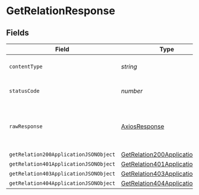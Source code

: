 # GetRelationResponse


## Fields

| Field                                                                                     | Type                                                                                      | Required                                                                                  | Description                                                                               |
| ----------------------------------------------------------------------------------------- | ----------------------------------------------------------------------------------------- | ----------------------------------------------------------------------------------------- | ----------------------------------------------------------------------------------------- |
| `contentType`                                                                             | *string*                                                                                  | :heavy_check_mark:                                                                        | HTTP response content type for this operation                                             |
| `statusCode`                                                                              | *number*                                                                                  | :heavy_check_mark:                                                                        | HTTP response status code for this operation                                              |
| `rawResponse`                                                                             | [AxiosResponse](https://axios-http.com/docs/res_schema)                                   | :heavy_minus_sign:                                                                        | Raw HTTP response; suitable for custom response parsing                                   |
| `getRelation200ApplicationJSONObject`                                                     | [GetRelation200ApplicationJSON](../../models/operations/getrelation200applicationjson.md) | :heavy_minus_sign:                                                                        | OK                                                                                        |
| `getRelation401ApplicationJSONObject`                                                     | [GetRelation401ApplicationJSON](../../models/operations/getrelation401applicationjson.md) | :heavy_minus_sign:                                                                        | Unauthenticated                                                                           |
| `getRelation403ApplicationJSONObject`                                                     | [GetRelation403ApplicationJSON](../../models/operations/getrelation403applicationjson.md) | :heavy_minus_sign:                                                                        | Forbidden                                                                                 |
| `getRelation404ApplicationJSONObject`                                                     | [GetRelation404ApplicationJSON](../../models/operations/getrelation404applicationjson.md) | :heavy_minus_sign:                                                                        | Not Found                                                                                 |